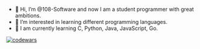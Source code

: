 - 👋 Hi, I’m @108-Software and now I am a student programmer with great ambitions.
- 👀 I’m interested in learning different programming languages.
- 🌱 I am currently learning C, Python, Java, JavaScript, Go.


[![codewars](https://www.codewars.com/users/flisthdo/badges/large)](https://www.codewars.com/users/Flisthdo)
<!---
108-Software/108-Software is a ✨ special ✨ repository because its `README.md` (this file) appears on your GitHub profile.
You can click the Preview link to take a look at your changes.
--->

